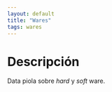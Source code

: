 ```yaml
---
layout: default
title: "Wares"
tags: wares
---
```


# Descripción
Data piola sobre *hard* y *soft* ware.